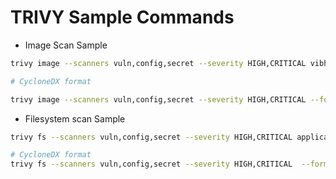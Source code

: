 # TRIVY Sample Commands 


- Image Scan Sample 

```bash
trivy image --scanners vuln,config,secret --severity HIGH,CRITICAL vibhuvi-session-ng

# CycloneDX format 

trivy image --scanners vuln,config,secret --severity HIGH,CRITICAL --format cyclonedx  --output application_config_scan_report.xml vibhuvi-session-ng
```

- Filesystem scan Sample 

```bash
trivy fs --scanners vuln,config,secret --severity HIGH,CRITICAL application/

# CycloneDX format 
trivy fs --scanners vuln,config,secret --severity HIGH,CRITICAL  --format cyclonedx  --output application_filesystem_report.xml application/
```

